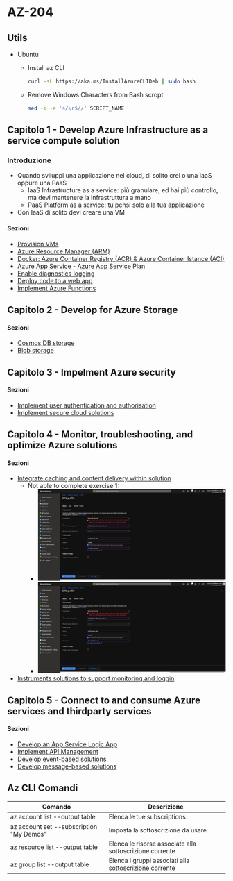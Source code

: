 # AZ-204

## Utils

- Ubuntu
  - Install az CLI
  
    ```bash
    curl -sL https://aka.ms/InstallAzureCLIDeb | sudo bash
    ```

  - Remove Windows Characters from Bash scropt

    ```bash
    sed -i -e 's/\r$//' SCRIPT_NAME
    ```

## Capitolo 1 - Develop Azure Infrastructure as a service compute solution

### Introduzione

- Quando sviluppi una applicazione nel cloud, di solito crei o una IaaS oppure una PaaS
  - IaaS Infrastructure as a service: più granulare, ed hai più controllo, ma devi mantenere la infrastruttura a mano
  - PaaS Platform as a service: tu pensi solo alla tua applicazione
- Con IaaS di solito devi creare una VM

#### Sezioni

- [Provision VMs](./Chapter01/01_01_01_Provision_Vm/)
- [Azure Resource Manager (ARM)](./Chapter01/01_01_03_CreateVm_Arm/)
- [Docker: Azure Container Registry (ACR) & Azure Container Istance (ACI)](./Chapter01/01_01_05_Docker/)
- [Azure App Service - Azure App Service Plan](./Chapter01/01_02_01_Azure_App_Service_webapp/)
- [Enable diagnostics logging](./Chapter01/01_02_02_diagnostic_logging/)
- [Deploy code to a web app](./Chapter01/01_02_03_deploy_code_webapp/)
- [Implement Azure Functions](./Chapter01/01_03_01_Implement_Azure_Functions/)

## Capitolo 2 - Develop for Azure Storage

#### Sezioni

- [Cosmos DB storage](./Chapter02/02_01_cosmos_db_storage/)
- [Blob storage](./Chapter02/02_02_blob_storage/)

## Capitolo 3 - Impelment Azure security

#### Sezioni

- [Implement user authentication and authorisation](./Chapter03/03_01_authentication_authorisation/)
- [Implement secure cloud solutions](./Chapter03/03_02_secure_cloud_solutions/)

## Capitolo 4 - Monitor, troubleshooting, and optimize Azure solutions

#### Sezioni

- [Integrate caching and content delivery within solution](./Chapter04/04_01_integrate_caching_and_content_delivery/)
  - Not able to complete exercise 1:
    - ![No access](./Chapter04/04_01_integrate_caching_and_content_delivery/cdnIssue1.png)
    - ![No access](./Chapter04/04_01_integrate_caching_and_content_delivery/cdnIssue1.png)
- [Instruments solutions to support monitoring and loggin](./Chapter04/04_02_monitor_and_logging/)

## Capitolo 5 - Connect to and consume Azure services and thirdparty services

#### Sezioni

- [Develop an App Service Logic App](./Chapter05/05_01_develop_logic_app/)
- [Implement API Management](./Chapter05/05_02_apim/)
- [Develop event-based solutions](./Chapter05/05_03_events/)
- [Develop message-based solutions](./Chapter05/05_04_messages/)

## Az CLI Comandi

| Comando | Descrizione |
|----|----|
| az account list --output table | Elenca le tue subscriptions |
| az account set --subscription "My Demos" | Imposta la sottoscrizione da usare |
| az resource list --output table | Elenca le risorse associate alla sottoscrizione corrente |
| az group list --output table | Elenca i gruppi associati alla sottoscrizione corrente |
